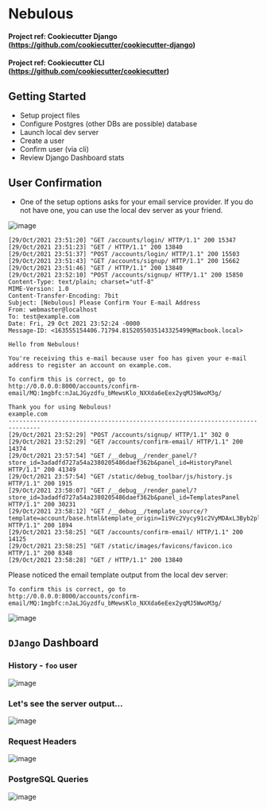 # Nebulous

#### Project ref: Cookiecutter Django (https://github.com/cookiecutter/cookiecutter-django)
#### Project ref: Cookiecutter CLI (https://github.com/cookiecutter/cookiecutter)

## Getting Started

- Setup project files
- Configure Postgres (other DBs are possible) database
- Launch local dev server
- Create a user
- Confirm user (via cli)
- Review Django Dashboard stats



## User Confirmation

- One of the setup options asks for your email service provider.  If you do not have one, you can use the local dev server as your friend.

![image](https://user-images.githubusercontent.com/10120600/139515827-18e4d369-beae-4b94-88bb-8fb03f6a7edf.png)

```
[29/Oct/2021 23:51:20] "GET /accounts/login/ HTTP/1.1" 200 15347
[29/Oct/2021 23:51:23] "GET / HTTP/1.1" 200 13840
[29/Oct/2021 23:51:37] "POST /accounts/login/ HTTP/1.1" 200 15503
[29/Oct/2021 23:51:43] "GET /accounts/signup/ HTTP/1.1" 200 15662
[29/Oct/2021 23:51:46] "GET / HTTP/1.1" 200 13840
[29/Oct/2021 23:52:10] "POST /accounts/signup/ HTTP/1.1" 200 15850
Content-Type: text/plain; charset="utf-8"
MIME-Version: 1.0
Content-Transfer-Encoding: 7bit
Subject: [Nebulous] Please Confirm Your E-mail Address
From: webmaster@localhost
To: test@example.com
Date: Fri, 29 Oct 2021 23:52:24 -0000
Message-ID: <163555154406.71794.8152055035143325499@Macbook.local>

Hello from Nebulous!

You're receiving this e-mail because user foo has given your e-mail address to register an account on example.com.

To confirm this is correct, go to http://0.0.0.0:8000/accounts/confirm-email/MQ:1mgbfc:nJaLJGyzdfu_bMewsKlo_NXXda6eEex2yqMJ5WwoM3g/

Thank you for using Nebulous!
example.com
-------------------------------------------------------------------------------
[29/Oct/2021 23:52:29] "POST /accounts/signup/ HTTP/1.1" 302 0
[29/Oct/2021 23:52:29] "GET /accounts/confirm-email/ HTTP/1.1" 200 14374
[29/Oct/2021 23:57:54] "GET /__debug__/render_panel/?store_id=3adadfd727a54a2380205486daef362b&panel_id=HistoryPanel HTTP/1.1" 200 41349
[29/Oct/2021 23:57:54] "GET /static/debug_toolbar/js/history.js HTTP/1.1" 200 1915
[29/Oct/2021 23:58:07] "GET /__debug__/render_panel/?store_id=3adadfd727a54a2380205486daef362b&panel_id=TemplatesPanel HTTP/1.1" 200 30231
[29/Oct/2021 23:58:12] "GET /__debug__/template_source/?template=account/base.html&template_origin=Ii9Vc2Vycy91c2VyMDAxL3Byb2plY3RzL3NhbmRib3gvbmVidWxvdXMvbmVidWxvdXMvdGVtcGxhdGVzL2FjY291bnQvYmFzZS5odG1sIg:1mgbfh:U4ZvUHkoTSZXcdXjJcpacbuY4ijYv4Wj5VAsl0kC_88 HTTP/1.1" 200 1894
[29/Oct/2021 23:58:25] "GET /accounts/confirm-email/ HTTP/1.1" 200 14125
[29/Oct/2021 23:58:25] "GET /static/images/favicons/favicon.ico HTTP/1.1" 200 8348
[29/Oct/2021 23:58:28] "GET / HTTP/1.1" 200 13840
```

Please noticed the email template output from the local dev server:

```
To confirm this is correct, go to http://0.0.0.0:8000/accounts/confirm-email/MQ:1mgbfc:nJaLJGyzdfu_bMewsKlo_NXXda6eEex2yqMJ5WwoM3g/
```

![image](https://user-images.githubusercontent.com/10120600/139515873-cb948bc2-291f-411c-93b2-e904a6e26501.png)

## `DJango` Dashboard

### History - `foo` user
![image](https://user-images.githubusercontent.com/10120600/139516034-c3a4b112-d0ca-40e3-b5d5-da5bc16b5a95.png)

### Let's see the server output...

![image](https://user-images.githubusercontent.com/10120600/139516077-d1c4d62f-53bc-4255-b8db-b20e7f5fb019.png)

### Request Headers

![image](https://user-images.githubusercontent.com/10120600/139550094-cc269307-8941-4d06-92cc-bb755b6556c5.png)

### PostgreSQL Queries

![image](https://user-images.githubusercontent.com/10120600/139551549-cc426de5-e32e-4c5a-bc02-7df28154e476.png)

